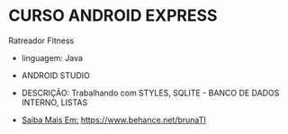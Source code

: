 CURSO ANDROID EXPRESS
=================
<!--ts-->
  Ratreador Fitness
   
<!--ts-->
  
   * linguagem: Java
   * ANDROID STUDIO
   * DESCRIÇÃO: Trabalhando com STYLES, SQLITE - BANCO DE DADOS INTERNO, LISTAS 
   
   * [Saiba Mais Em:](#saibamaisem)   https://www.behance.net/brunaTI
